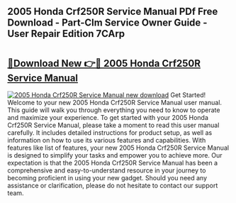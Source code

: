 ## 2005 Honda Crf250R Service Manual PDf Free Download - Part-Clm Service Owner Guide - User Repair Edition 7CArp

# <h2><a href="http://bc24931.oget.top/?id=2005+Honda+Crf250R+Service+Manual">🔗Download New 👉🔴 2005 Honda Crf250R Service Manual</a></h2>

[![2005 Honda Crf250R Service Manual new download](https://i.imgur.com/5g1atiW.png)](http://bc24931.oget.top/?id=2005+Honda+Crf250R+Service+Manual)
Get Started! Welcome to your new 2005 Honda Crf250R Service Manual user manual. This guide will walk you through everything you need to know to operate and maximize your experience. To get started with your 2005 Honda Crf250R Service Manual, please take a moment to read this user manual carefully. It includes detailed instructions for product setup, as well as information on how to use its various features and capabilities. With features like list of features, your new 2005 Honda Crf250R Service Manual is designed to simplify your tasks and empower you to achieve more. Our expectation is that the 2005 Honda Crf250R Service Manual has been a comprehensive and easy-to-understand resource in your journey to becoming proficient in using your new gadget. Should you need any assistance or clarification, please do not hesitate to contact our support team.
